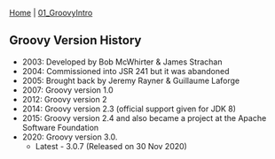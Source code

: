 [Home](../) | [01_GroovyIntro](../01_GroovyIntro)

## Groovy Version History

* 2003: Developed by Bob McWhirter & James Strachan
* 2004: Commissioned into JSR 241 but it was abandoned
* 2005: Brought back by Jeremy Rayner & Guillaume Laforge
* 2007: Groovy version 1.0
* 2012: Groovy version 2
* 2014: Groovy version 2.3 (official support given for JDK 8)
* 2015: Groovy version 2.4 and also became a project at the Apache Software Foundation
* 2020: Groovy version 3.0.
  * Latest - 3.0.7 (Released on 30 Nov 2020)
